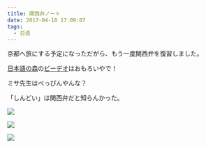 ```yaml
---
title: 関西弁ノート
date: 2017-04-18 17:09:07
tags:
  - 日语
---
```


京都へ旅にする予定になっただがら、もう一度関西弁を復習しました。

[日本語の森](http://www.nihongonomori.com/)の[ビーデオ](https://www.youtube.com/watch?v=66dSZsoUHCk)はおもろいやで！

ミサ先生はべっぴんやんな？

「しんどい」は関西弁だと知らんかった。

![](./0.jpg)

![](./1.jpg)

![](./2.jpg)
